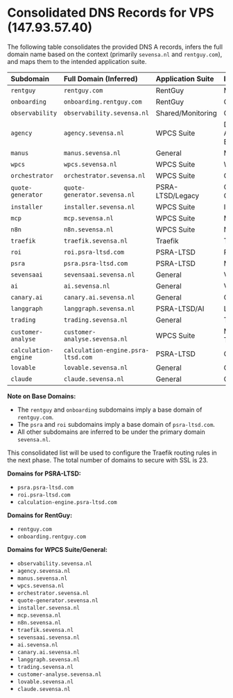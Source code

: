 # Consolidated DNS Records for VPS (147.93.57.40)

The following table consolidates the provided DNS A records, infers the full domain name based on the context (primarily `sevensa.nl` and `rentguy.com`), and maps them to the intended application suite.

| Subdomain | Full Domain (Inferred) | Application Suite | Intended Service/Module |
| :--- | :--- | :--- | :--- |
| `rentguy` | `rentguy.com` | RentGuy | Main Application/Frontend |
| `onboarding` | `onboarding.rentguy.com` | RentGuy | Onboarding Module |
| `observability` | `observability.sevensa.nl` | Shared/Monitoring | Grafana/Prometheus/Kibana |
| `agency` | `agency.sevensa.nl` | WPCS Suite | Digital Marketing Automation / Agency Backend |
| `manus` | `manus.sevensa.nl` | General | Manus AI Chat Interface |
| `wpcs` | `wpcs.sevensa.nl` | WPCS Suite | WPCS Backend/API |
| `orchestrator` | `orchestrator.sevensa.nl` | WPCS Suite | Orchestrator AI Agent |
| `quote-generator` | `quote-generator.sevensa.nl` | PSRA-LTSD/Legacy | Quote Generator / Calculation Engine |
| `installer` | `installer.sevensa.nl` | WPCS Suite | Installer Subdomain |
| `mcp` | `mcp.sevensa.nl` | WPCS Suite | MCP Server |
| `n8n` | `n8n.sevensa.nl` | WPCS Suite | N8N Workflow Automation |
| `traefik` | `traefik.sevensa.nl` | Traefik | Traefik Dashboard |
| `roi` | `roi.psra-ltsd.com` | PSRA-LTSD | ROI Module |
| `psra` | `psra.psra-ltsd.com` | PSRA-LTSD | Main Application |
| `sevensaai` | `sevensaai.sevensa.nl` | General | VPS Manager Application |
| `ai` | `ai.sevensa.nl` | General | VPS Manager Application |
| `canary.ai` | `canary.ai.sevensa.nl` | General | Canary Testing |
| `langgraph` | `langgraph.sevensa.nl` | PSRA-LTSD/AI | LangGraph Service |
| `trading` | `trading.sevensa.nl` | General | Trading Bot |
| `customer-analyse` | `customer-analyse.sevensa.nl` | WPCS Suite | Module of Sevensa Agency Tools |
| `calculation-engine` | `calculation-engine.psra-ltsd.com` | PSRA-LTSD | Calculation Engine |
| `lovable` | `lovable.sevensa.nl` | General | OpenLovable v2.0 |
| `claude` | `claude.sevensa.nl` | General | Claude Chat Agent |

**Note on Base Domains:**
*   The `rentguy` and `onboarding` subdomains imply a base domain of `rentguy.com`.
*   The `psra` and `roi` subdomains imply a base domain of `psra-ltsd.com`.
*   All other subdomains are inferred to be under the primary domain `sevensa.nl`.

This consolidated list will be used to configure the Traefik routing rules in the next phase. The total number of domains to secure with SSL is 23.

**Domains for PSRA-LTSD:**
*   `psra.psra-ltsd.com`
*   `roi.psra-ltsd.com`
*   `calculation-engine.psra-ltsd.com`

**Domains for RentGuy:**
*   `rentguy.com`
*   `onboarding.rentguy.com`

**Domains for WPCS Suite/General:**
*   `observability.sevensa.nl`
*   `agency.sevensa.nl`
*   `manus.sevensa.nl`
*   `wpcs.sevensa.nl`
*   `orchestrator.sevensa.nl`
*   `quote-generator.sevensa.nl`
*   `installer.sevensa.nl`
*   `mcp.sevensa.nl`
*   `n8n.sevensa.nl`
*   `traefik.sevensa.nl`
*   `sevensaai.sevensa.nl`
*   `ai.sevensa.nl`
*   `canary.ai.sevensa.nl`
*   `langgraph.sevensa.nl`
*   `trading.sevensa.nl`
*   `customer-analyse.sevensa.nl`
*   `lovable.sevensa.nl`
*   `claude.sevensa.nl`
